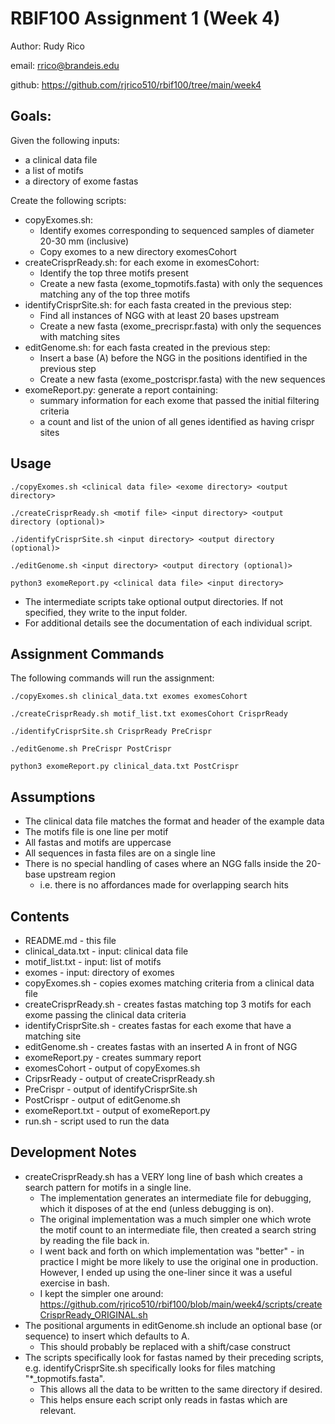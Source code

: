 # RBIF100 Assignment 1 (Week 4)

 Author: Rudy Rico

 email: rrico@brandeis.edu

 github: https://github.com/rjrico510/rbif100/tree/main/week4

## Goals:

Given the following inputs:

- a clinical data file
- a list of motifs
- a directory of exome fastas

Create the following scripts:

- copyExomes.sh:
  - Identify exomes corresponding to sequenced samples of diameter 20-30 mm (inclusive)
  - Copy exomes to a new directory exomesCohort
- createCrisprReady.sh: for each exome in exomesCohort:
  - Identify the top three motifs present
  - Create a new fasta (exome_topmotifs.fasta) with only the sequences matching any of the top three motifs
- identifyCrisprSite.sh: for each fasta created in the previous step:
  - Find all instances of NGG with at least 20 bases upstream
  - Create a new fasta (exome_precrispr.fasta) with only the sequences with matching sites
- editGenome.sh: for each fasta created in the previous step:
  - Insert a base (A) before the NGG in the positions identified in the previous step
  - Create a new fasta (exome_postcrispr.fasta) with the new sequences
- exomeReport.py: generate a report containing:
  - summary information for each exome that passed the initial filtering criteria
  - a count and list of the union of all genes identified as having crispr sites

## Usage

`./copyExomes.sh <clinical data file> <exome directory> <output directory>`

`./createCrisprReady.sh <motif file> <input directory> <output directory (optional)>`

`./identifyCrisprSite.sh <input directory> <output directory (optional)>`

`./editGenome.sh <input directory> <output directory (optional)>`

`python3 exomeReport.py <clinical data file> <input directory>`

- The intermediate scripts take optional output directories.  If not specified, they write to the input folder.
- For additional details see the documentation of each individual script.

## Assignment Commands

The following commands will run the assignment:

`./copyExomes.sh clinical_data.txt exomes exomesCohort`

`./createCrisprReady.sh motif_list.txt exomesCohort CrisprReady`

`./identifyCrisprSite.sh CrisprReady PreCrispr`

`./editGenome.sh PreCrispr PostCrispr`

`python3 exomeReport.py clinical_data.txt PostCrispr`

## Assumptions

- The clinical data file matches the format and header of the example data
- The motifs file is one line per motif
- All fastas and motifs are uppercase
- All sequences in fasta files are on a single line
- There is no special handling of cases where an NGG falls inside the 20-base upstream region
  - i.e. there is no affordances made for overlapping search hits

## Contents

- README.md - this file
- clinical_data.txt - input: clinical data file
- motif_list.txt - input: list of motifs
- exomes - input: directory of exomes
- copyExomes.sh - copies exomes matching criteria from a clinical data file
- createCrisprReady.sh - creates fastas matching top 3 motifs for each exome passing the clinical data criteria
- identifyCrisprSite.sh - creates fastas for each exome that have a matching site
- editGenome.sh - creates fastas with an inserted A in front of NGG
- exomeReport.py - creates summary report
- exomesCohort - output of copyExomes.sh
- CripsrReady - output of createCrisprReady.sh
- PreCrispr - output of identifyCrisprSite.sh
- PostCrispr - output of editGenome.sh
- exomeReport.txt - output of exomeReport.py
- run.sh - script used to run the data

## Development Notes

- createCrisprReady.sh has a VERY long line of bash which creates a search pattern for motifs in a single line.
  - The implementation generates an intermediate file for debugging, which it disposes of at the end (unless debugging is on).
  - The original implementation was a much simpler one which wrote the motif count to an intermediate file, then created a search string by reading the file back in.
  - I went back and forth on which implementation was "better" - in practice I might be more likely to use the original one in production.    However, I ended up using the one-liner since it was a useful exercise in bash.
  - I kept the simpler one around: https://github.com/rjrico510/rbif100/blob/main/week4/scripts/createCrisprReady_ORIGINAL.sh
- The positional arguments in editGenome.sh include an optional base (or sequence) to insert which defaults to A.
  - This should probably be replaced with a shift/case construct
- The scripts specifically look for fastas named by their preceding scripts, e.g. identifyCrisprSite.sh specifically looks for files matching "*_topmotifs.fasta".
  - This allows all the data to be written to the same directory if desired.
  - This helps ensure each script only reads in fastas which are relevant.
